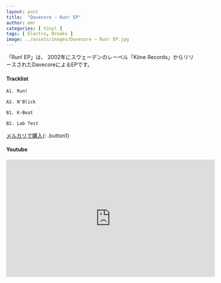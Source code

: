 ```yaml
---
layout: post
title:  "Davecore – Run! EP"
author: mmr
categories: [ Vinyl ]
tags: [ Electro, Breaks ]
image: ../assets/images/Davecore – Run! EP.jpg
---
```


「Run! EP」は、
2002年にスウェーデンのレーベル「Kône Records」からリリースされたDavecoreによるEPです。


#### Tracklist
```md
A1. Run!

A2. N'Blick

B1. K-Beat

B2. Lab Test
```

[メルカリで購入](https://jp.mercari.com/item/m24628076259?afid=6142608987){: .button1}

#### Youtube
<iframe width="560" height="315" src="https://www.youtube.com/embed/7id1FEalqLk?si=m4pcltIJ3kh2RNy0" title="YouTube video player" frameborder="0" allow="accelerometer; autoplay; clipboard-write; encrypted-media; gyroscope; picture-in-picture; web-share" referrerpolicy="strict-origin-when-cross-origin" allowfullscreen></iframe>
